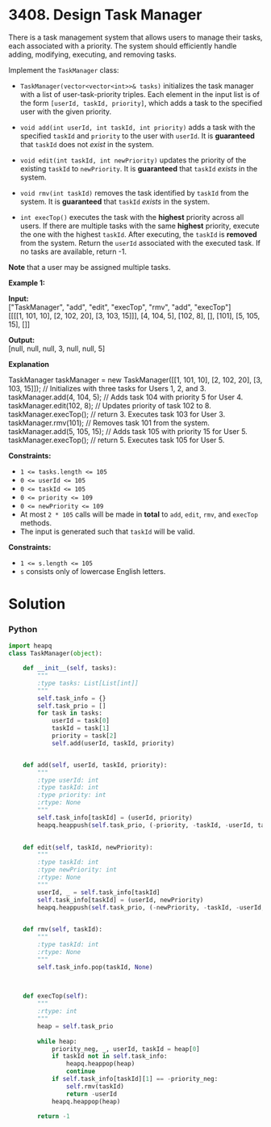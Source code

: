 # 3408. Design Task Manager

There is a task management system that allows users to manage their tasks, each associated with a priority. The system should efficiently handle adding, modifying, executing, and removing tasks.

Implement the  `TaskManager`  class:

-   `TaskManager(vector<vector<int>>& tasks)`  initializes the task manager with a list of user-task-priority triples. Each element in the input list is of the form  `[userId, taskId, priority]`, which adds a task to the specified user with the given priority.
    
-   `void add(int userId, int taskId, int priority)`  adds a task with the specified  `taskId`  and  `priority`  to the user with  `userId`. It is  **guaranteed**  that  `taskId`  does not  _exist_  in the system.
    
-   `void edit(int taskId, int newPriority)`  updates the priority of the existing  `taskId`  to  `newPriority`. It is  **guaranteed**  that  `taskId`  _exists_  in the system.
    
-   `void rmv(int taskId)`  removes the task identified by  `taskId`  from the system. It is  **guaranteed**  that  `taskId`  _exists_  in the system.
    
-   `int execTop()`  executes the task with the  **highest**  priority across all users. If there are multiple tasks with the same  **highest**  priority, execute the one with the highest  `taskId`. After executing, the  `taskId`  is  **removed**  from the system. Return the  `userId`  associated with the executed task. If no tasks are available, return -1.
    

**Note**  that a user may be assigned multiple tasks.

**Example 1:**

**Input:**  
["TaskManager", "add", "edit", "execTop", "rmv", "add", "execTop"]  
[[[[1, 101, 10], [2, 102, 20], [3, 103, 15]]], [4, 104, 5], [102, 8], [], [101], [5, 105, 15], []]

**Output:**  
[null, null, null, 3, null, null, 5]

**Explanation**

TaskManager taskManager = new TaskManager([[1, 101, 10], [2, 102, 20], [3, 103, 15]]); // Initializes with three tasks for Users 1, 2, and 3.  
taskManager.add(4, 104, 5); // Adds task 104 with priority 5 for User 4.  
taskManager.edit(102, 8); // Updates priority of task 102 to 8.  
taskManager.execTop(); // return 3. Executes task 103 for User 3.  
taskManager.rmv(101); // Removes task 101 from the system.  
taskManager.add(5, 105, 15); // Adds task 105 with priority 15 for User 5.  
taskManager.execTop(); // return 5. Executes task 105 for User 5.

**Constraints:**

-   `1 <= tasks.length <= 105`
-   `0 <= userId <= 105`
-   `0 <= taskId <= 105`
-   `0 <= priority <= 109`
-   `0 <= newPriority <= 109`
-   At most  `2 * 105`  calls will be made in  **total**  to  `add`,  `edit`,  `rmv`, and  `execTop`  methods.
-   The input is generated such that  `taskId`  will be valid.

**Constraints:**

-   `1 <= s.length <= 105`
-   `s`  consists only of lowercase English letters.

# Solution

### Python

```python
import heapq
class TaskManager(object):

    def __init__(self, tasks):
        """
        :type tasks: List[List[int]]
        """
        self.task_info = {} 
        self.task_prio = [] 
        for task in tasks: 
            userId = task[0] 
            taskId = task[1] 
            priority = task[2] 
            self.add(userId, taskId, priority)


    def add(self, userId, taskId, priority):
        """
        :type userId: int
        :type taskId: int
        :type priority: int
        :rtype: None
        """
        self.task_info[taskId] = (userId, priority) 
        heapq.heappush(self.task_prio, (-priority, -taskId, -userId, taskId))
        

    def edit(self, taskId, newPriority):
        """
        :type taskId: int
        :type newPriority: int
        :rtype: None
        """
        userId, _ = self.task_info[taskId] 
        self.task_info[taskId] = (userId, newPriority)
        heapq.heappush(self.task_prio, (-newPriority, -taskId, -userId, taskId))
      

    def rmv(self, taskId):
        """
        :type taskId: int
        :rtype: None
        """
        self.task_info.pop(taskId, None)

        

    def execTop(self):
        """
        :rtype: int
        """
        heap = self.task_prio 
        
        while heap: 
            priority_neg, _, userId, taskId = heap[0] 
            if taskId not in self.task_info: 
                heapq.heappop(heap) 
                continue 
            if self.task_info[taskId][1] == -priority_neg:
                self.rmv(taskId) 
                return -userId 
            heapq.heappop(heap) 
        
        return -1
```